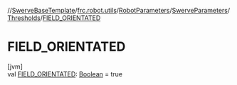 //[SwerveBaseTemplate](../../../../../index.md)/[frc.robot.utils](../../../index.md)/[RobotParameters](../../index.md)/[SwerveParameters](../index.md)/[Thresholds](index.md)/[FIELD_ORIENTATED](-f-i-e-l-d_-o-r-i-e-n-t-a-t-e-d.md)

# FIELD_ORIENTATED

[jvm]\
val [FIELD_ORIENTATED](-f-i-e-l-d_-o-r-i-e-n-t-a-t-e-d.md): [Boolean](https://kotlinlang.org/api/latest/jvm/stdlib/kotlin/-boolean/index.html) = true
